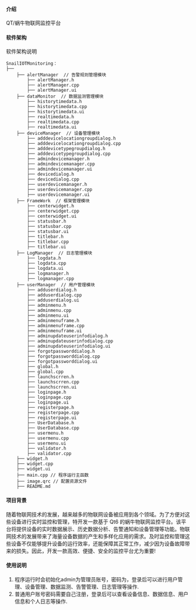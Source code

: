 #### 介绍

QT/蜗牛物联网监控平台

#### 软件架构

软件架构说明

```
SnailIOTMonitoring：
├──
    ├── alertManager  // 告警规则管理模块
        ├── alertManager.h
        ├── alertManager.cpp
        ├── alertManager.ui
    ├── dataMonitor  // 数据监测管理模块
        ├── historytimedata.h
        ├── historytimedata.cpp
        ├── historytimedata.ui
        ├── realtimedata.h
        ├── realtimedata.cpp
        ├── realtimedata.ui
    ├── deviceManager  // 设备管理模块
        ├── adddevicelocationgroupdialog.h
        ├── adddevicelocationgroupdialog.cpp
        ├── adddevicetypegroupdialog.h
        ├── adddevicetypegroupdialog.cpp
        ├── admindevicemanager.h
        ├── admindevicemanager.cpp
        ├── admindevicemanager.ui
        ├── devicedialog.h
        ├── devicedialog.cpp
        ├── userdevicemanager.h
        ├── userdevicemanager.cpp
        ├── userdevicemanager.ui
    ├── FrameWork  // 框架管理模块
        ├── centerwidget.h
        ├── centerwidget.cpp
        ├── centerwidget.ui
        ├── statusbar.h
        ├── statusbar.cpp
        ├── statusbar.ui
        ├── titlebar.h
        ├── titlebar.cpp
        ├── titlebar.ui
    ├── LogManager  // 日志管理模块
        ├── logdata.h
        ├── logdata.cpp
        ├── logdata.ui
        ├── logmanager.h
        ├── logmanager.cpp
    ├── userManager  // 用户管理模块
        ├── adduserdialog.h
        ├── adduserdialog.cpp
        ├── adduserdialog.ui
        ├── adminmenu.h
        ├── adminmenu.cpp
        ├── adminmenu.ui
        ├── adminmenuframe.h
        ├── adminmenuframe.cpp
        ├── adminmenuframe.ui
        ├── adminupdateuserinfodialog.h
        ├── adminupdateuserinfodialog.cpp
        ├── adminupdateuserinfodialog.ui
        ├── forgotpassworddialog.h
        ├── forgotpassworddialog.cpp
        ├── forgotpassworddialog.ui
        ├── global.h
        ├── global.cpp
        ├── launchscrren.h
        ├── launchscrren.cpp
        ├── launchscrren.ui
        ├── loginpage.h
        ├── loginpage.cpp
        ├── loginpage.ui
        ├── registerpage.h
        ├── registerpage.cpp
        ├── registerpage.ui
        ├── UserDatabase.h
        ├── UserDatabase.cpp
        ├── usermenu.h
        ├── usermenu.cpp
        ├── usermenu.ui
        ├── validator.h
        ├── validator.cpp
    ├── widget.h
    ├── widget.cpp
    ├── widget.ui
    ├── main.cpp // 程序运行主函数
    ├── image.qrc // 配置资源文件
    ├── README.md
```

#### 项目背景

随着物联网技术的发展，越来越多的物联网设备被应用到各个领域。为了方便对这些设备进行实时监控和管理，特开发一款基于 Qt6 的蜗牛物联网监控平台。该平台将提供设备的实时数据展示、历史数据分析、告警通知和设备管理等功能。物联网技术的发展带来了海量设备数据的产生和多样化应用的需求。及时监控和管理这些设备不仅能够提升设备的运行效率，还能保障其正常工作，减少因为设备故障带来的损失。因此，开发一款高效、便捷、安全的监控平台尤为重要!

#### 使用说明

1.  程序运行时会初始化admin为管理员账号，密码为<admin123>，登录后可以进行用户管理、设备管理、数据监测、告警管理、日志管理等操作.
2.  普通用户账号密码需要自己注册，登录后可以查看设备信息、数据信息、用户信息和个人日志等操作.
